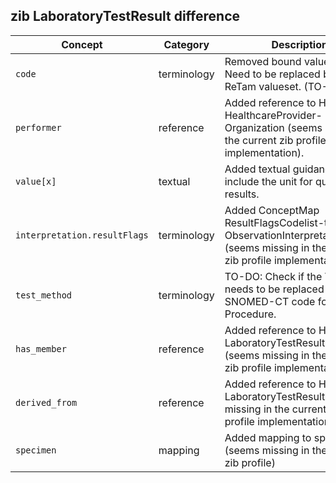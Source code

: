 ## zib LaboratoryTestResult difference

| Concept         | Category          | Description                             | 
|-----------------|-------------------|-----------------------------------------|
| `code` | terminology | Removed bound valuesets. Need to be replaced by a ReTam valueset. (TO-DO)|
| `performer` | reference | Added reference to HdBe-HealthcareProvider-Organization (seems missing in the current zib profile implementation). |
|`value[x]`| textual | Added textual guidance to include the unit for quantitative results. | 
|`interpretation.resultFlags` | terminology | Added ConceptMap ResultFlagsCodelist-to-ObservationInterpretation (seems missing in the currenct zib profile implementation).|
| `test_method` | terminology | TO-DO: Check if the ValueSet needs to be replaced with the SNOMED-CT code for Procedure. |
| `has_member` | reference | Added reference to HdBe-LaboratoryTestResult.Specimen (seems missing in the current zib profile implementation). |
| `derived_from` | reference | Added reference to HdBe-LaboratoryTestResult (seems missing in the current zib profile implementation). |
| `specimen` | mapping | Added mapping to specimen (seems missing in the current zib profile)
